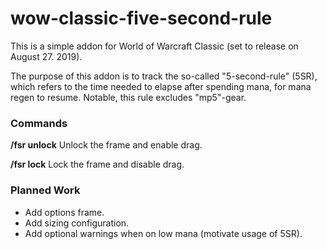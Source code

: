 # wow-classic-five-second-rule

This is a simple addon for World of Warcraft Classic (set to release on August 27. 2019).

The purpose of this addon is to track the so-called "5-second-rule" (5SR), which refers to the time needed to elapse after spending mana, for mana regen to resume. Notable, this rule excludes "mp5"-gear. 

### Commands

**/fsr unlock**   Unlock the frame and enable drag.

**/fsr lock**     Lock the frame and disable drag.

### Planned Work

- Add options frame.
- Add sizing configuration.
- Add optional warnings when on low mana (motivate usage of 5SR).
